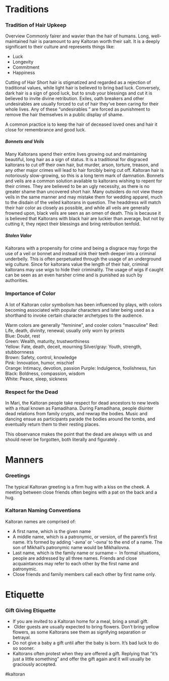 # Traditions
### Tradition of Hair Upkeep
Overview
Commonly fairer and wavier than the hair of humans. Long, well-maintained hair is paramount to any Kaltoran worth their salt. It is a deeply significant to their culture and represents things like: 
- Luck 
- Longevity 
- Commitment 
- Happiness

Cutting of Hair
Short hair is stigmatized and regarded as a rejection of traditional values, while light hair is believed to bring bad luck. Conversely, dark hair is a sign of good luck, but to snub your blessings and cut it is believed to invite divine retribution. Exiles, oath breakers and other undesirables are usually forced to cut of hair they've been caring for their whole lives. Any of these “undesirables ” are forced as punishment to remove the hair themselves in a public display of shame.

A common practice is to keep the hair of deceased loved ones and hair it close for remembrance and good luck.

##### Bonnets and Veils

Many Kaltorans spend their entire lives growing out and maintaining beautiful, long hair as a sign of status. It is a traditional for disgraced kaltorans to cut off their own hair, but murder, arson, torture, treason, and any other major crimes will lead to hair forcibly being cut off. Kaltoran hair is notoriously slow-growing, so this is a long term mark of damnation. Bonnets and veils are a common solution available to kaltorans wishing to repent for their crimes. They are believed to be an ugly necessity, as there is no greater shame than uncovered short hair. Many outsiders do not view these veils in the same manner and may mistake them for wedding apparel, much to the disdain of the veiled kaltorans in question. The headdress will match their hair color as closely as possible, and while all veils are generally frowned upon, black veils are seen as an omen of death. This is because it is believed that Kaltorans with black hair are luckier than average, but not by cutting it, they reject their blessings and bring retribution tenfold.

##### Stolen Valor

Kaltorans with a propensity for crime and being a disgrace may forgo the use of a veil or bonnet and instead sink their teeth deeper into a criminal underbelly. This is often perpetuated through the usage of an underground wig culture. Since for kaltorans value the length of their hair, criminal kaltorans may use wigs to hide their criminality. The usage of wigs if caught can be seen as an even harsher crime and is punished as such by authorities.

### Importance of Color 
A lot of Kaltoran color symbolism has been influenced by plays, with colors becoming associated with popular characters and later being used as a shorthand to invoke certain character archetypes to the audience. 

Warm colors are generally "feminine", and cooler colors "masculine"
Red: Life, death, divinity, renewal; usually only worn by priests  
Blue: Doubt, rest  
Green: Wealth, maturity, trustworthiness  
Yellow: Fate, death, deceit, mourning 
Silver/gray:  Youth, strength, stubbornness  
Brown: Safety, control, knowledge  
Pink: Innovation, humor, mischief  
Orange: Intimacy, devotion, passion
Purple: Indulgence, foolishness, fun  
Black: Boldness, compassion, wisdom  
White: Peace, sleep, sickness

### Respect for the Dead
In Mari, the Kaltoran people take respect for dead ancestors to new levels with a ritual known as Famadihana. During Famadihana, people disinter dead relations from family crypts, and rewrap the bodies. Music and dancing ensue as participants parade the bodies around the tombs, and eventually return them to their resting places.

This observance makes the point that the dead are always with us and should never be forgotten, both literally and figurately .

# Manners
### Greetings
The typical Kaltoran greeting is a firm hug with a kiss on the cheek. A meeting between close friends often begins with a pat on the back and a hug.

### Kaltoran Naming Conventions

Kaltoran names are comprised of:
-   A first name, which is the given name
-   A middle name, which is a patronymic, or version, of the parent’s first name. It’s formed by adding ‘-avna’ or ‘-ovna’ to the end of a name. The son of Mikhail’s patronymic name would be Mikhailovna.
-   Last name, which is the family name or surname –  In formal situations, people are addressed by all three names. Friends and close acquaintances may refer to each other by the first name and patronymic.
-   Close friends and family members call each other by first name only.

# Etiquette
### Gift Giving Etiquette
-   If you are invited to a Kaltoran home for a meal, bring a small gift.
-    Older guests are usually expected to bring flowers. Don’t bring yellow flowers, as some Kaltorans see them as signifying separation or betrayal.
-   Do not give a baby a gift until after the baby is born. It’s bad luck to do so sooner.
-   Kaltorans often protest when they are offered a gift. Replying that “it’s just a little something” and offer the gift again and it will usually be graciously accepted.

#kaltoran